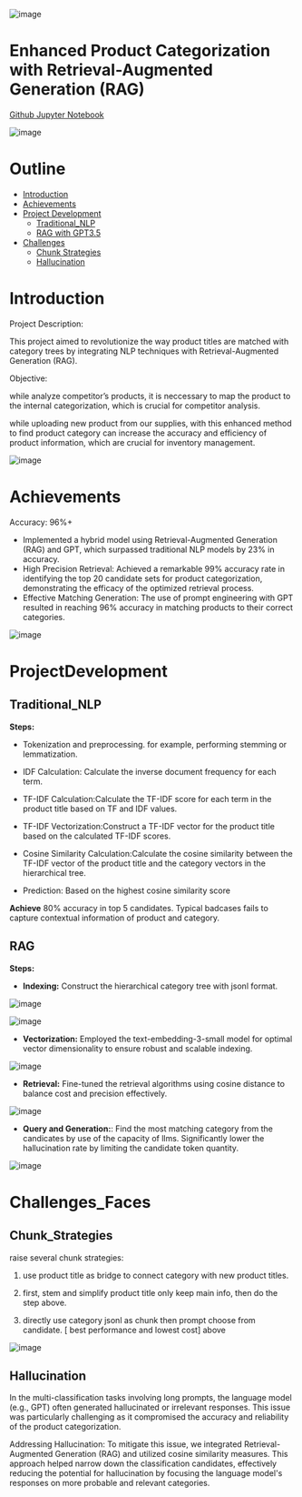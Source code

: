 ![image](https://github.com/user-attachments/assets/3b5b5a8f-54bb-4271-9c5c-177cd3abff5d)

# Enhanced Product Categorization with Retrieval-Augmented Generation (RAG)

[Github Jupyter Notebook](https://github.com/chloeeliu/LLMs-application/blob/main/Enhanced%20Product%20Categorization%3A%20Leveraging%20RAG%20and%20GPT%20for%20Precision%20and%20Efficiency/rag_revised.ipynb)


![image](https://github.com/user-attachments/assets/da97223a-2fad-499f-90ab-90c07457d00a)




# Outline
- [Introduction](#Introduction)
- [Achievements](#Achievements)
- [Project Development](#ProjectDevelopment)
  - [Traditional_NLP](#Traditional_NLP)
  - [RAG with GPT3.5](#RAG)
- [Challenges](#Challenges_Faces)
  - [Chunk Strategies](#Chunk_Strategies)
  - [Hallucination](#Hallucination)





# Introduction


Project Description: 

This project aimed to revolutionize the way product titles are matched with category trees by integrating NLP techniques with Retrieval-Augmented Generation (RAG).

Objective: 

while analyze competitor’s products, it is neccessary to map the product to the internal categorization, which is crucial for competitor analysis.  

while uploading new product from our supplies, with this enhanced method to find product category can increase the accuracy and efficiency of product information, which are crucial for inventory management.

![image](https://github.com/user-attachments/assets/7bce431f-534b-4b25-83f0-89fcd21fc3f4)



# Achievements


Accuracy: 96%+

- Implemented a hybrid model using Retrieval-Augmented Generation (RAG) and GPT, which surpassed traditional NLP models by 23% in accuracy.
- High Precision Retrieval: Achieved a remarkable 99% accuracy rate in identifying the top 20 candidate sets for product categorization, demonstrating the efficacy of the optimized retrieval process.
- Effective Matching Generation: The use of prompt engineering with GPT resulted in reaching 96% accuracy in matching products to their correct categories.

![image](https://github.com/user-attachments/assets/05858446-9bcc-4cfb-a116-c1fe416caff0)


# ProjectDevelopment

## Traditional_NLP


**Steps:**

- Tokenization and preprocessing. for example, performing stemming or lemmatization.

- IDF Calculation: Calculate the inverse document frequency for each term.

- TF-IDF Calculation:Calculate the TF-IDF score for each term in the product title based on TF and IDF values.

- TF-IDF Vectorization:Construct a TF-IDF vector for the product title based on the calculated TF-IDF scores.

- Cosine Similarity Calculation:Calculate the cosine similarity between the TF-IDF vector of the product title and the category vectors in the hierarchical tree.

- Prediction: Based on the highest cosine similarity score



**Achieve** 80% accuracy in top 5 candidates. Typical badcases fails to capture contextual information of product and category.



## RAG

**Steps:**

- **Indexing:** Construct the hierarchical category tree with jsonl format.


![image](https://github.com/user-attachments/assets/e03ab021-5973-466b-ba0a-e68d043b4c87)

![image](https://github.com/user-attachments/assets/79f93aa4-ff88-4feb-b80a-7b547ab23248)


- **Vectorization:** Employed the text-embedding-3-small model for optimal vector dimensionality to ensure robust and scalable indexing.

![image](https://github.com/user-attachments/assets/fd8e41d8-ac6a-474f-a5f9-eff4496b543d)


- **Retrieval:** Fine-tuned the retrieval algorithms using cosine distance to balance cost and precision effectively.

![image](https://github.com/user-attachments/assets/a48e4c72-215c-4087-ad18-730fc493a42c)


- **Query and Generation:**: Find the most matching category from the candicates by use of the capacity of llms. Significantly lower the hallucination rate by limiting the candidate token quantity.

![image](https://github.com/user-attachments/assets/2eae3375-4e20-4e7a-ace0-a5ffcc118e39)



# Challenges_Faces

## Chunk_Strategies

raise several chunk strategies:

1. use product title as bridge to connect category with new product titles.

2. first, stem and simplify product title only keep main info, then do the step above.

3. directly use category jsonl as chunk then prompt choose from candidate. [ best performance and lowest cost] above

![image](https://github.com/user-attachments/assets/5803e44a-6da3-4833-ba8a-4ffa33be7448)

## Hallucination

In the multi-classification tasks involving long prompts, the language model (e.g., GPT) often generated hallucinated or irrelevant responses. This issue was particularly challenging as it compromised the accuracy and reliability of the product categorization.

Addressing Hallucination: To mitigate this issue, we integrated Retrieval-Augmented Generation (RAG) and utilized cosine similarity measures. This approach helped narrow down the classification candidates, effectively reducing the potential for hallucination by focusing the language model's responses on more probable and relevant categories.



